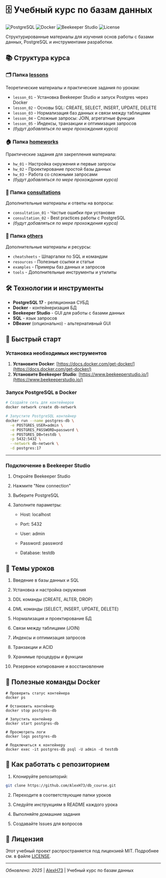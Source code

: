 # 🗄️ Учебный курс по базам данных

![PostgreSQL](https://img.shields.io/badge/PostgreSQL-16-blue?logo=postgresql)
![Docker](https://img.shields.io/badge/Docker-✓-blue?logo=docker)
![Beekeeper Studio](https://img.shields.io/badge/Beekeeper_Studio-✓-lightgrey)
![License](https://img.shields.io/badge/License-MIT-green)

Структурированные материалы для изучения основ работы с базами данных, PostgreSQL и инструментами разработки.

## 📚 Структура курса

### 🗂️ Папка [lessons](/lessons/)
Теоретические материалы и практические задания по урокам:
- `lesson_01` - Установка Beekeeper Studio и запуск Postgres через Docker
- `lesson_02` - Основы SQL: CREATE, SELECT, INSERT, UPDATE, DELETE
- `lesson_03` - Нормализация баз данных и связи между таблицами
- `lesson_04` - Сложные запросы: JOIN, агрегатные функции
- `lesson_05` - Индексы, транзакции и оптимизация запросов
- *(будут добавляться по мере прохождения курса)*

### 🏠 Папка [homeworks](/homeworks/)
Практические задания для закрепления материала:
- `hw_01` - Настройка окружения и первые запросы
- `hw_02` - Проектирование простой базы данных
- `hw_03` - Работа со сложными запросами
- *(будут добавляться по мере прохождения курса)*

### 💬 Папка [consultations](/consultations/)
Дополнительные материалы и ответы на вопросы:
- `consultation_01` - Частые ошибки при установке
- `consultation_02` - Best practices работы с PostgreSQL
- *(будут добавляться по мере прохождения курса)*

### 📁 Папка [others](/others/)
Дополнительные материалы и ресурсы:
- `cheatsheets` - Шпаргалки по SQL и командам
- `resources` - Полезные ссылки и статьи
- `examples` - Примеры баз данных и запросов
- `tools` - Дополнительные инструменты и утилиты

## 🛠️ Технологии и инструменты
- **PostgreSQL 17** - реляционная СУБД
- **Docker** - контейнеризация БД
- **Beekeeper Studio** - GUI для работы с базами данных
- **SQL** - язык запросов
- **DBeaver** (опционально) - альтернативный GUI

## 🚀 Быстрый старт

### Установка необходимых инструментов
1. **Установите Docker**: [https://docs.docker.com/get-docker/](https://docs.docker.com/get-docker/)
2. **Установите Beekeeper Studio**: [https://www.beekeeperstudio.io/](https://www.beekeeperstudio.io/)

### Запуск PostgreSQL в Docker
```bash
# Создайте сеть для контейнеров
docker network create db-network

# Запустите PostgreSQL контейнер
docker run --name postgres-db \
  -e POSTGRES_USER=admin \
  -e POSTGRES_PASSWORD=password \
  -e POSTGRES_DB=testdb \
  -p 5432:5432 \
  --network db-network \
  -d postgres:17
```
  ---
### Подключение в Beekeeper Studio

1.  Откройте Beekeeper Studio
    
2.  Нажмите "New connection"
    
3.  Выберите PostgreSQL
    
4.  Заполните параметры:
    
    -   Host: localhost
        
    -   Port: 5432
        
    -   User: admin
        
    -   Password: password
        
    -   Database: testdb
        

## 📖 Темы уроков

1.  Введение в базы данных и SQL
    
2.  Установка и настройка окружения
    
3.  DDL команды (CREATE, ALTER, DROP)
    
4.  DML команды (SELECT, INSERT, UPDATE, DELETE)
    
5.  Нормализация и проектирование БД
    
6.  Связи между таблицами (JOIN)
    
7.  Индексы и оптимизация запросов
    
8.  Транзакции и ACID
    
9.  Хранимые процедуры и функции
    
10.  Резервное копирование и восстановление
    

## 🔧 Полезные команды Docker

```shell
# Проверить статус контейнера
docker ps

# Остановить контейнер
docker stop postgres-db

# Запустить контейнер
docker start postgres-db

# Просмотреть логи
docker logs postgres-db

# Подключиться к контейнеру
docker exec -it postgres-db psql -U admin -d testdb
```

## 🤝 Как работать с репозиторием

1.  Клонируйте репозиторий:
```bash
git clone https://github.com/AlexH73/db_course.git
```

2.  Переходите в соответствующие папки уроков
    
3.  Следуйте инструкциям в README каждого урока
    
4.  Выполняйте домашние задания
    
5.  Создавайте Issues для вопросов
    

## 📝 Лицензия

Этот учебный проект распространяется под лицензией MIT. Подробнее см. в файле [LICENSE](https://license/).

___

_Обновлено: 2025_ | [AlexH73](https://github.com/AlexH73) | Учебный курс по базам данных